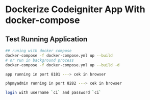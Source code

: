 # Dockerize Codeigniter App With docker-compose

## Test Running Application

```sh
## runing with docker compose
docker-compose -f docker-compose.yml up --build
# or run in background process 
docker-compose -f docker-compose.yml up --build -d
```
```sh
app running in port 8181 ---> cek in browser
```
```sh
phpmyadmin running in port 8282 ---> cek in browser
```
```sh
login with username `ci` and password `ci`
```